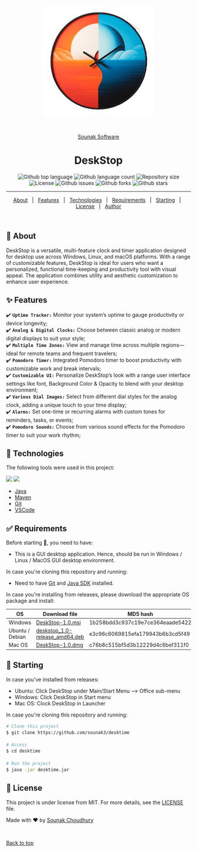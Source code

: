 <div align="center" id="top"> 
  <img src="./src/main/resources/images/DeskStop-icon.png" alt="DeskStop" width=300 height=300 />

  &#xa0;

<a href="http://www.sounaks.com">Sounak Software</a>
</div>

<h1 align="center">DeskStop</h1>

<p align="center">
  <img alt="Github top language" src="https://img.shields.io/github/languages/top/sounak3/desktime">

  <img alt="Github language count" src="https://img.shields.io/github/languages/count/sounak3/desktime">

  <img alt="Repository size" src="https://img.shields.io/github/repo-size/sounak3/desktime">

  <img alt="License" src="https://img.shields.io/github/license/sounak3/desktime">

  <img alt="Github issues" src="https://img.shields.io/github/issues/sounak3/desktime" />

  <img alt="Github forks" src="https://img.shields.io/github/forks/sounak3/desktime" />

  <img alt="Github stars" src="https://img.shields.io/github/stars/sounak3/desktime" />
</p>

<hr>

<p align="center">
  <a href="#dart-about">About</a> &#xa0; | &#xa0; 
  <a href="#sparkles-features">Features</a> &#xa0; | &#xa0;
  <a href="#rocket-technologies">Technologies</a> &#xa0; | &#xa0;
  <a href="#white_check_mark-requirements">Requirements</a> &#xa0; | &#xa0;
  <a href="#checkered_flag-starting">Starting</a> &#xa0; | &#xa0;
  <a href="#memo-license">License</a> &#xa0; | &#xa0;
  <a href="https://github.com/sounak3" target="_blank">Author</a>
</p>

<br>

## :dart: About ##

DeskStop is a versatile, multi-feature clock and timer application designed for desktop use across Windows, Linux, and macOS platforms. With a range of customizable features, DeskStop is ideal for users who want a personalized, functional time-keeping and productivity tool with visual appeal. The application combines utility and aesthetic customization to enhance user experience.

## :sparkles: Features ##

:heavy_check_mark: **`Uptime Tracker:`** Monitor your system’s uptime to gauge productivity or device longevity;\
:heavy_check_mark: **`Analog & Digital Clocks:`** Choose between classic analog or modern digital displays to suit your style;\
:heavy_check_mark: **`Multiple Time Zones:`** View and manage time across multiple regions—ideal for remote teams and frequent travelers;\
:heavy_check_mark: **`Pomodoro Timer:`** Integrated Pomodoro timer to boost productivity with customizable work and break intervals;\
:heavy_check_mark: **`Customizable UI:`** Personalize DeskStop’s look with a range user interface settings like font, Background Color & Opacity to blend with your desktop environment;\
:heavy_check_mark: **`Various Dial Images:`** Select from different dial styles for the analog clock, adding a unique touch to your time display;\
:heavy_check_mark: **`Alarms:`** Set one-time or recurring alarms with custom tones for reminders, tasks, or events;\
:heavy_check_mark: **`Pomodoro Sounds:`** Choose from various sound effects for the Pomodoro timer to suit your work rhythm;

## :rocket: Technologies ##

The following tools were used in this project:

<img src="https://img.shields.io/badge/GIT-black?style=for-the-badge&logo=GIT&logoColor=F05032"/>
<img src="https://img.shields.io/badge/JAVA-black?style=for-the-badge&logo=openjdk&logoColor=F37626"/>

- [Java](https://openjdk.org/)
- [Maven](https://maven.apache.org/index.html)
- [Git](https://git-scm.com/)
- [VSCode](https://code.visualstudio.com/)

## :white_check_mark: Requirements ##

Before starting :checkered_flag:, you need to have:
- This is a GUI desktop application. Hence, should be run in Windows / Linux / MacOS GUI desktop environment.

In case you're cloning this repository and running:
- Need to have [Git](https://git-scm.com) and [Java SDK](https://openjdk.org/install/) installed.

In case you're installing from releases, please download the appropriate OS package and install:

|  OS  | Download file | MD5 hash |
| ---  | ------------- | -------- |
| Windows | [DeskStop-1.0.msi](https://github.com/sounak3/desktime/releases/latest/download/DeskStop-1.0.msi) | 1b258bdd3c937c19e7ce364eaade5422 |
| Ubuntu / Debian | [deskstop_1.0-release_amd64.deb](https://github.com/sounak3/desktime/releases/latest/download/deskstop_1.0-release_amd64.deb) | e3c96c6069815efa179943b6b3cd5f49 |
| Mac OS | [DeskStop-1.0.dmg](https://github.com/sounak3/desktime/releases/latest/download/DeskStop-1.0.dmg) | c76b8c515bf5d3b12229d4c6bef311f0 |

## :checkered_flag: Starting ##

In case you've installed from releases:
- Ubuntu: Click DeskStop under Main/Start Menu --> Office sub-menu
- Windows: Click DeskStop in Start menu
- Mac OS: Clock DeskStop in Launcher

In case you're cloning this repository and running:
```bash
# Clone this project
$ git clone https://github.com/sounak3/desktime

# Access
$ cd desktime

# Run the project
$ java -jar desktime.jar

```

## :memo: License ##

This project is under license from MIT. For more details, see the [LICENSE](LICENSE.md) file.


Made with :heart: by <a href="https://github.com/sounak3" target="_blank">Sounak Choudhury</a>

&#xa0;

<a href="#top">Back to top</a>
